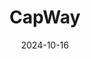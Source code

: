 ---  
layout: startup_page  
title: "CapWay"  
id: "capway.co"  
permalink: "/capwaycapway.co10162024/"  
website: "http://CapWay.co"  
funding_round: ""  
funding_amount: "$800K"  
investors: "Backstage Capital, Fearless Fund, Khosla Ventures"  
about: "CapWay was a fintech startup aiming to expand financial services access to underserved communities, often lacking nearby bank branches. It offered online banking solutions and financial literacy programs to address the challenges faced by individuals in these \"banking deserts.\" The company aimed to provide a more inclusive financial experience."  
markets: "Fintech, Banking, Financial Services, Mobile Apps"  
hq: "Atlanta, Georgia, United States"  
founded_year: "2016"  
linkedin: "https://www.linkedin.com/company/capwayinc/"  
twitter: "https://twitter.com/GoCapWay"  
instagram: ""  
facebook: "https://www.facebook.com/GoCapWay"  
crunchbase: "https://www.crunchbase.com/organization/capway"  
pitchbook: "https://pitchbook.com/profiles/company/178772-95"  

date_display: "16-Oct-2024"  
date: "2024-10-16"

# SEO Optimization  
meta_title: "CapWay -  Funding ($800K)"  
meta_description: "CapWay, CapWay was a fintech startup aiming to expand financial services access to underserved communities, often lacking nearby bank branches. It offered onl..."  
meta_keywords: "CapWay, Fintech, Banking, Financial Services, Mobile Apps,  funding"  
canonical_url: "https://startup.projectstartups.com/capwaycapway.co10162024/"  
---